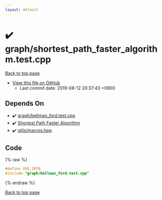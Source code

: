 ```yaml
---
layout: default
---
```


<!-- mathjax config similar to math.stackexchange -->
<script type="text/javascript" async
  src="https://cdnjs.cloudflare.com/ajax/libs/mathjax/2.7.5/MathJax.js?config=TeX-MML-AM_CHTML">
</script>
<script type="text/x-mathjax-config">
  MathJax.Hub.Config({
    TeX: { equationNumbers: { autoNumber: "AMS" }},
    tex2jax: {
      inlineMath: [ ['$','$'] ],
      processEscapes: true
    },
    "HTML-CSS": { matchFontHeight: false },
    displayAlign: "left",
    displayIndent: "2em"
  });
</script>

<script type="text/javascript" src="https://cdnjs.cloudflare.com/ajax/libs/jquery/3.4.1/jquery.min.js"></script>
<script src="https://cdn.jsdelivr.net/npm/jquery-balloon-js@1.1.2/jquery.balloon.min.js" integrity="sha256-ZEYs9VrgAeNuPvs15E39OsyOJaIkXEEt10fzxJ20+2I=" crossorigin="anonymous"></script>
<script type="text/javascript" src="../../assets/js/copy-button.js"></script>
<link rel="stylesheet" href="../../assets/css/copy-button.css" />


# :heavy_check_mark: graph/shortest_path_faster_algorithm.test.cpp
<a href="../../index.html">Back to top page</a>

* <a href="{{ site.github.repository_url }}/blob/master/graph/shortest_path_faster_algorithm.test.cpp">View this file on GitHub</a>
    - Last commit date: 2019-08-12 20:37:43 +0900




## Depends On
* :heavy_check_mark: <a href="bellman_ford.test.cpp.html">graph/bellman_ford.test.cpp</a>
* :heavy_check_mark: <a href="../../library/graph/shortest_path_faster_algorithm.hpp.html">Shortest Path Faster Algorithm</a>
* :heavy_check_mark: <a href="../../library/utils/macros.hpp.html">utils/macros.hpp</a>


## Code
{% raw %}
```cpp
#define USE_SPFA
#include "graph/bellman_ford.test.cpp"

```
{% endraw %}

<a href="../../index.html">Back to top page</a>

